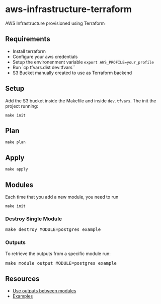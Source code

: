 # aws-infrastructure-terraform
AWS Infrastructure provisioned using Terraform

## Requirements
* Install terraform
* Configure your aws credentials
* Setup the environenment variable `export AWS_PROFILE=your_profile`
* Run `cp tfvars.dist dev.tfvars``
* S3 Bucket manually created to use as Terraform backend

## Setup
Add the S3 bucket inside the Makefile and inside `dev.tfvars`. The init the project running:
```
make init
```

## Plan
```
make plan
```

## Apply
```
make apply
```

## Modules

Each time that you add a new module, you need to run
```
make init
```

### Destroy Single Module
<pre>
make destroy MODULE=postgres_example
</pre>

### Outputs
To retrieve the outputs from a specific module run:
<pre>
make module_output MODULE=postgres_example
</pre>

## Resources
* [Use outputs between modules](https://github.com/hashicorp/terraform/issues/12466)
* [Examples](https://github.com/terraform-providers/terraform-provider-aws/tree/master/examples)
